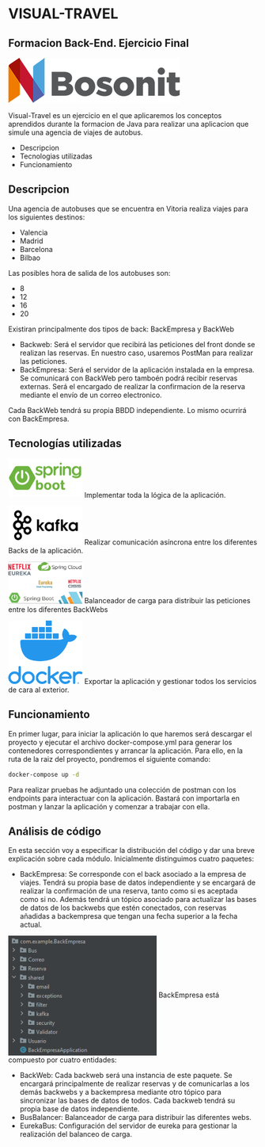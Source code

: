 # VISUAL-TRAVEL
## Formacion Back-End. Ejercicio Final
![Imagen](https://github.com/josemgarcia999/VIRTUAL-TRAVEL/blob/main/media/bosonit.png)


Visual-Travel es un ejercicio en el que aplicaremos los conceptos aprendidos durante
la formacion de Java para realizar una aplicacion que simule una agencia de viajes de autobus.

- Descripcion
- Tecnologias utilizadas
- Funcionamiento


## Descripcion
Una agencia de autobuses que se encuentra en Vitoria realiza viajes para los siguientes destinos:
- Valencia
- Madrid
- Barcelona
- Bilbao

Las posibles hora de salida de los autobuses son:
- 8
- 12
- 16
- 20


Existiran principalmente dos tipos de back: BackEmpresa y BackWeb

- Backweb: Será el servidor que recibirá las peticiones del front donde se realizan las reservas. En nuestro caso, usaremos PostMan para realizar las peticiones.
- BackEmpresa: Será el servidor de la aplicación instalada en la empresa. Se comunicará con BackWeb pero tamboén podrá recibir reservas externas. Será el encargado de realizar la confirmacion de la reserva mediante el envío de un correo electronico.


Cada BackWeb tendrá su propia BBDD independiente. Lo mismo ocurrirá con BackEmpresa.

## Tecnologías utilizadas

<img src="https://github.com/josemgarcia999/VIRTUAL-TRAVEL/blob/main/media/springboot.png" width="150"> Implementar toda la lógica de la aplicación.


<img src="https://github.com/josemgarcia999/VIRTUAL-TRAVEL/blob/main/media/kafka.png" width="150"> Realizar comunicación asíncrona entre los diferentes Backs de la aplicación.


<img src="https://github.com/josemgarcia999/VIRTUAL-TRAVEL/blob/main/media/eureka.png" width="150"> Balanceador de carga para distribuir las peticiones entre los diferentes BackWebs


<img src="https://github.com/josemgarcia999/VIRTUAL-TRAVEL/blob/main/media/docker.png" width="150"> Exportar la aplicación y gestionar todos los servicios de cara al exterior.






## Funcionamiento
En primer lugar, para iniciar la aplicación lo que haremos será descargar el proyecto y ejecutar el archivo docker-compose.yml para generar los contenedores correspondientes y arrancar la aplicación.
Para ello, en la ruta de la raiz del proyecto, pondremos el siguiente comando: 
```sh
docker-compose up -d
```

Para realizar pruebas he adjuntado una colección de postman con los endpoints para interactuar con la aplicación. Bastará con importarla en postman y lanzar la aplicación y comenzar a trabajar con ella.

## Análisis de código
En esta sección voy a especificar la distribución del código y dar una breve explicación sobre cada módulo.
Inicialmente distinguimos cuatro paquetes:
- BackEmpresa: Se corresponde con el back asociado a la empresa de viajes. Tendrá su propia base de datos independiente y se encargará de realizar la confirmación de una reserva, tanto como si es aceptada como si no. Además tendrá un tópico asociado para actualizar las bases de datos de los backwebs que estén conectados, con reservas añadidas a backempresa que tengan una fecha superior a la fecha actual. 
<img src="https://github.com/josemgarcia999/VIRTUAL-TRAVEL/blob/main/media/contenidobackempresa.png" align="center" width="300">
BackEmpresa está compuesto por cuatro entidades: 


- BackWeb: Cada backweb será una instancia de este paquete. Se encargará principalmente de realizar reservas y de comunicarlas a los demás backwebs y a backempresa mediante otro tópico para sincronizar las bases de datos de todos. Cada backweb tendrá su propia base de datos independiente.
- BusBalancer: Balanceador de carga para distribuir las diferentes webs.
- EurekaBus: Configuración del servidor de eureka para gestionar la realización del balanceo de carga.

